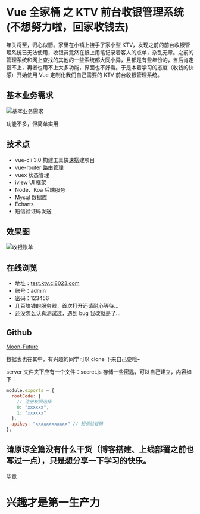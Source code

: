 # Vue 全家桶 之 KTV 前台收银管理系统 (不想努力啦，回家收钱去)

年关将至，归心似箭。家里在小镇上接手了家小型 KTV，发现之前的前台收银管理系统已无法使用，收银员竟然在纸上用笔记录着客人的点单，杂乱无章。之前的管理系统和网上查找的其他的一些系统都大同小异，且都是有些年份的，售后肯定指不上，再者也用不上大多功能，界面也不好看。于是本着学习的态度（收钱的快感）开始使用 Vue 定制化我们自己需要的 KTV 前台收银管理系统。

## 基本业务需求

![基本业务需求](http://qiniu.cdn.cl8023.com/ktv/image/jpg/KTV%E6%94%B6%E9%93%B6%E7%AE%A1%E7%90%86%E7%B3%BB%E7%BB%9F%E9%9C%80%E6%B1%82.png)

功能不多，但简单实用

## 技术点

- vue-cli 3.0 构建工具快速搭建项目
- vue-router 路由管理
- vuex 状态管理
- iview UI 框架
- Node、Koa 后端服务
- Mysql 数据库
- Echarts
- 短信验证码发送

## 效果图

![收银账单](http://qiniu.cdn.cl8023.com/ktv/image/jpg/KTV%E7%95%8C%E9%9D%A21.png)

## 在线浏览

- 地址：[test.ktv.cl8023.com](http://test.ktv.cl8023.com)
- 账号：admin
- 密码：123456
- 几百块钱的服务器，首次打开还请耐心等待...
- 还没怎么认真测试过，遇到 bug 我改就是了...

## Github

[Moon-Future](https://github.com/Moon-Future/ktv-system)

数据表也在其中，有兴趣的同学可以 clone 下来自己耍哦~

server 文件夹下应有一个文件：secret.js 存储一些密匙，可以自己建立，内容如下：

```js
module.exports = {
  rootCode: {
    // 注册权限选择
    0: "xxxxxx",
    1: "xxxxxx"
  },
  apikey: "xxxxxxxxxxxx" // 短信验证码
};
```

## 请原谅全篇没有什么干货（博客搭建、上线部署之前也写过一点），只是想分享一下学习的快乐。

毕竟

# 兴趣才是第一生产力
